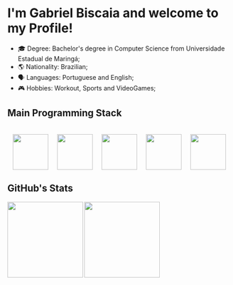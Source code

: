 <h1>I'm Gabriel Biscaia and welcome to my Profile!</h1>
<ul>
  <li>🎓 Degree: Bachelor's degree in Computer Science from Universidade Estadual de Maringá;</li>
  <li>🌎 Nationality: Brazilian;</li>
  <li>🗣️ Languages: Portuguese and English;</li>
  <li>🎮 Hobbies: Workout, Sports and VideoGames;</li>
</ul>

<h2>Main Programming Stack</h2>
<div align="center"><br>
  <img hspace="8" align="center" height="80" width="80" src="https://cdn.jsdelivr.net/gh/devicons/devicon@latest/icons/nextjs/nextjs-original.svg" />
  <img hspace="8" align="center" height="80" width="80" src="https://cdn.jsdelivr.net/gh/devicons/devicon/icons/tailwindcss/tailwindcss-original.svg" />
  <img hspace="8" align="center" height="80" width="80" src="https://cdn.jsdelivr.net/gh/devicons/devicon@latest/icons/react/react-original.svg" />
  <img hspace="8" align="center" height="80" width="80" src="https://cdn.jsdelivr.net/gh/devicons/devicon@latest/icons/typescript/typescript-original.svg" />
  <img hspace="8" align="center" height="80" width="80" src="https://cdn.jsdelivr.net/gh/devicons/devicon@latest/icons/nestjs/nestjs-original.svg" />
</div>


<h2>GitHub's Stats</h2>
<div>
  <img width="170em" align="left" src="https://github-readme-stats.vercel.app/api/top-langs/?username=gabrielbiscaia&hide=html&layout=compact&theme=vision-friendly-dark" />
  <img width="170em" align="left" src="https://github-readme-stats.vercel.app/api?username=gabrielbiscaia&theme=vision-friendly-dark"/>
</div>   
  
 
